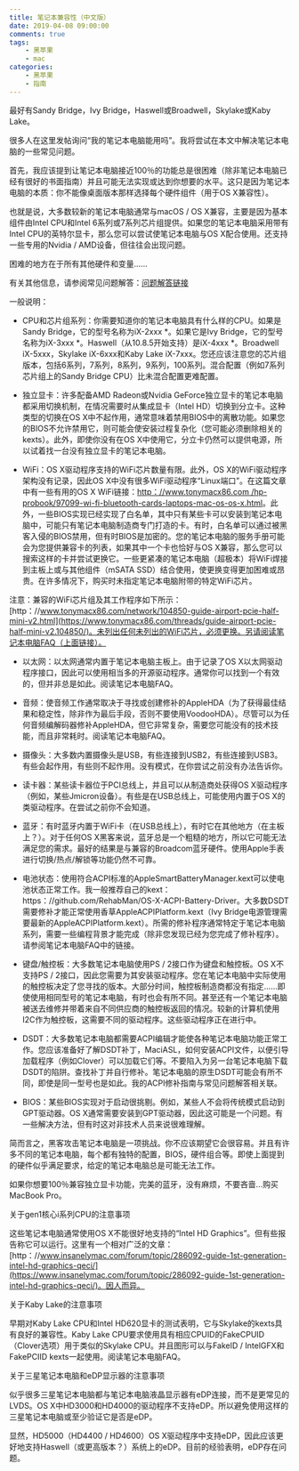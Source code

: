 ```yaml
---
title: 笔记本兼容性（中文版）
date: 2019-04-08 09:00:00
comments: true
tags:
    - 黑苹果
    - mac
categories:
	- 黑苹果
	- 指南
---
```


最好有Sandy Bridge，Ivy Bridge，Haswell或Broadwell，Skylake或Kaby Lake。



<!-- more -->



很多人在这里发帖询问“我的笔记本电脑能用吗”。我将尝试在本文中解决笔记本电脑的一些常见问题。

首先，我应该提到让笔记本电脑接近100％的功能总是很困难（除非笔记本电脑已经有很好的书面指南）并且可能无法实现或达到你想要的水平。这只是因为笔记本电脑的本质：你不能像桌面版本那样选择每个硬件组件（用于OS X兼容性）。

也就是说，大多数较新的笔记本电脑通常与macOS / OS X兼容，主要是因为基本组件由Intel CPU和Intel 6系列或7系列芯片组提供。如果您的笔记本电脑采用带有Intel CPU的英特尔显卡，那么您可以尝试使笔记本电脑与OS X配合使用。还支持一些专用的Nvidia / AMD设备，但往往会出现问题。

困难的地方在于所有其他硬件和变量...... 

有关其他信息，请参阅常见问题解答：[问题解答链接](https://www.tonymacx86.com/threads/faq-read-first-laptop-frequent-questions.164990/)

一般说明：

- CPU和芯片组系列：你需要知道你的笔记本电脑具有什么样的CPU。如果是Sandy Bridge，它的型号名称为iX-2xxx *。如果它是Ivy Bridge，它的型号名称为iX-3xxx *。Haswell（从10.8.5开始支持）是iX-4xxx *。Broadwell iX-5xxx，Skylake iX-6xxx和Kaby Lake iX-7xxx。您还应该注意您的芯片组版本，包括6系列，7系列，8系列，9系列，100系列。混合配置（例如7系列芯片组上的Sandy Bridge CPU）比未混合配置更难配置。

- 独立显卡：许多配备AMD Radeon或Nvidia GeForce独立显卡的笔记本电脑都采用切换机制，在情况需要时从集成显卡（Intel HD）切换到分立卡。这种类型的切换在OS X中不起作用，通常意味着禁用BIOS中的离散功能。如果您的BIOS不允许禁用它，则可能会使安装过程复杂化（您可能必须删除相关的kexts）。此外，即使你没有在OS X中使用它，分立卡仍然可以提供电源，所以试着找一台没有独立显卡的笔记本电脑。

- WiFi：OS X驱动程序支持的WiFi芯片数量有限。此外，OS X的WiFi驱动程序架构没有记录，因此OS X中没有很多WiFi驱动程序“Linux端口”。在这篇文章中有一些有用的OS X WiFi链接：[http：//www.tonymacx86.com /hp-probook/97099-wi-fi-bluetooth-cards-laptops-mac-os-os-x.html](https://www.tonymacx86.com/threads/wi-fi-and-bluetooth-cards-for-laptops-with-mac-os-os-x.97099/)。此外，一些BIOS实现已经实现了白名单，其中只有某些卡可以安装到笔记本电脑中，可能只有笔记本电脑制造商专门打造的卡。有时，白名单可以通过被黑客入侵的BIOS禁用，但有时BIOS是加密的。您的笔记本电脑的服务手册可能会为您提供兼容卡的列表，如果其中一个卡也恰好与OS X兼容，那么您可以搜索这样的卡并尝试更换它。一些更紧凑的笔记本电脑（超极本）将WiFi焊接到主板上或与其他组件（mSATA SSD）结合使用，使更换变得更加困难或昂贵。在许多情况下，购买时未指定笔记本电脑附带的特定WiFi芯片。

注意：兼容的WiFi芯片组及其工作程序如下所示：[http：//www.tonymacx86.com/network/104850-guide-airport-pcie-half-mini-v2.html](https://www.tonymacx86.com/threads/guide-airport-pcie-half-mini-v2.104850/)。未列出任何未列出的WiFi芯片，必须更换。另请阅读笔记本电脑FAQ（上面链接）。

- 以太网：以太网通常内置于笔记本电脑主板上。由于记录了OS X以太网驱动程序接口，因此可以使用相当多的开源驱动程序。通常你可以找到一个有效的，但并非总是如此。阅读笔记本电脑FAQ。

- 音频：使音频工作通常取决于寻找或创建修补的AppleHDA（为了获得最佳结果和稳定性，除非作为最后手段，否则不要使用VoodooHDA）。尽管可以为任何音频编解码器修补AppleHDA，但它非常复杂，需要您可能没有的技术技能，而且非常耗时。阅读笔记本电脑FAQ。

- 摄像头：大多数内置摄像头是USB，有些连接到USB2，有些连接到USB3。有些会起作用，有些则不起作用。没有模式，在你尝试之前没有办法告诉你。

- 读卡器：某些读卡器位于PCI总线上，并且可以从制造商处获得OS X驱动程序（例如，某些Jmicron设备）。有些是在USB总线上，可能使用内置于OS X的类驱动程序。在尝试之前你不会知道。

- 蓝牙：有时蓝牙内置于WiFi卡（在USB总线上），有时它在其他地方（在主板上？）。对于任何OS X黑客来说，蓝牙总是一个粗糙的地方，所以它可能无法满足您的需求。最好的结果是与兼容的Broadcom蓝牙硬件。使用Apple手表进行切换/热点/解锁等功能仍然不可靠。

- 电池状态：使用符合ACPI标准的AppleSmartBatteryManager.kext可以使电池状态正常工作。我一般推荐自己的kext：https：//github.com/RehabMan/OS-X-ACPI-Battery-Driver。大多数DSDT需要修补才能正常使用香草AppleACPIPlatform.kext（Ivy Bridge电源管理需要最新的AppleACPIPlatform.kext）。所需的修补程序通常特定于笔记本电脑系列，需要一些编程背景才能完成（除非您发现已经为您完成了修补程序）。请参阅笔记本电脑FAQ中的链接。

- 键盘/触控板：大多数笔记本电脑使用PS / 2接口作为键盘和触控板。OS X不支持PS / 2接口，因此您需要为其安装驱动程序。您在笔记本电脑中实际使用的触控板决定了您寻找的版本。大部分时间，触控板制造商都没有指定......即使使用相同型号的笔记本电脑，有时也会有所不同。甚至还有一个笔记本电脑被送去维修并带着来自不同供应商的触控板返回的情况。较新的计算机使用I2C作为触控板，这需要不同的驱动程序。这些驱动程序正在进行中。

- DSDT：大多数笔记本电脑都需要ACPI编辑才能使各种笔记本电脑功能正常工作。您应该准备好了解DSDT补丁，MaciASL，如何安装ACPI文件，以便引导加载程序（例如Clover）可以加载它们等。不要陷入为另一台笔记本电脑下载DSDT的陷阱。查找补丁并自行修补。笔记本电脑的原生DSDT可能会有所不同，即使是同一型号也是如此。我的ACPI修补指南与常见问题解答相关联。

- BIOS：某些BIOS实现对于启动很挑剔。例如，某些人不会将传统模式启动到GPT驱动器。OS X通常需要安装到GPT驱动器，因此这可能是一个问题。有一些解决方法，但有时这对非技术人员来说很难理解。

简而言之，黑客攻击笔记本电脑是一项挑战。你不应该期望它会很容易。并且有许多不同的笔记本电脑，每个都有独特的配置，BIOS，硬件组合等。即使上面提到的硬件似乎满足要求，给定的笔记本电脑总是可能无法工作。

如果你想要100％兼容独立显卡功能，完美的蓝牙，没有麻烦，不要吝啬...购买MacBook Pro。


关于gen1核心i系列CPU的注意事项

这些笔记本电脑通常使用OS X不能很好地支持的“Intel HD Graphics”。但有些报告称它可以运行。这里有一个相对广泛的文章：[http：//www.insanelymac.com/forum/topic/286092-guide-1st-generation-intel-hd-graphics-qeci/](https://www.insanelymac.com/forum/topic/286092-guide-1st-generation-intel-hd-graphics-qeci/)。因人而异。


关于Kaby Lake的注意事项

早期对Kaby Lake CPU和Intel HD620显卡的测试表明，它与Skylake的kexts具有良好的兼容性。Kaby Lake CPU要求使用具有相应CPUID的FakeCPUID（Clover选项）用于类似的Skylake CPU。并且图形可以与FakeID / IntelGFX和FakePCIID kexts一起使用。阅读笔记本电脑FAQ。


关于三星笔记本电脑和eDP显示器的注意事项

似乎很多三星笔记本电脑都与笔记本电脑液晶显示器有eDP连接，而不是更常见的LVDS。OS X中HD3000和HD4000的驱动程序不支持eDP。所以避免使用这样的三星笔记本电脑或至少验证它是否是eDP。

显然，HD5000（HD4400 / HD4600）OS X驱动程序中支持eDP，因此应该更好地支持Haswell（或更高版本？）系统上的eDP。目前的经验表明，eDP存在问题。